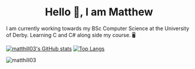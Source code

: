 <h1 align="center">Hello 👋, I am Matthew</h1>

I am currently working towards my BSc Computer Science at the University of Derby. Learning C and C# along side my course. 🖥

[![matthill03's GitHub stats](https://github-readme-stats.vercel.app/api?username=matthill03&show-icons=true&theme=vision-friendly-dark)](https://github.com/anuraghazra/github-readme-stats)
[![Top Langs](https://github-readme-stats.vercel.app/api/top-langs/?username=matthill03&theme=vision-friendly-dark)](https://github.com/HridoyHazard)

<p align="left"> <img src="https://komarev.com/ghpvc/?username=matthill03" alt="matthill03" /> </p>
